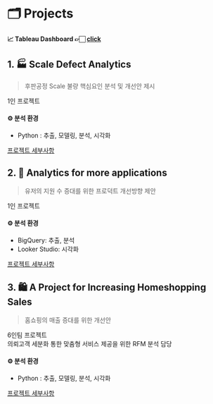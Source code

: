 # 🗂️ Projects

#### 📈 Tableau Dashboard 👉🏻 [click](https://public.tableau.com/app/profile/gayoungb/vizzes)

## 1. 🏭 Scale Defect Analytics 
> 후판공정 Scale 불량 핵심요인 분석 및 개선안 제시   

1인 프로젝트

#### ⚙️ 분석 환경
- Python : 추출, 모델링, 분석, 시각화
  
[프로젝트 세부사항](https://github.com/gayoungb/projects/tree/main/scale_defect_analytics)



## 2. 💼 Analytics for more applications 
> 유저의 지원 수 증대를 위한 프로덕트 개선방향 제안 

1인 프로젝트

#### ⚙️ 분석 환경
- BigQuery: 추출, 분석   
- Looker Studio: 시각화 

[프로젝트 세부사항](https://github.com/gayoungb/projects/tree/main/analytics_for_more_applications)


## 3. 🛍️ A Project for Increasing Homeshopping Sales  
> 홈쇼핑의 매출 증대를 위한 개선안  

6인팀 프로젝트  
의뢰고객 세분화 통한 맞춤형 서비스 제공을 위한 RFM 분석 담당

#### ⚙️ 분석 환경
- Python : 추출, 모델링, 분석, 시각화

[프로젝트 세부사항](https://github.com/gayoungb/projects/tree/main/increasing_homeshopping_sales)
